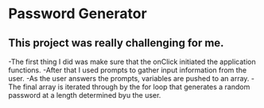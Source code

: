 # Password Generator 
## This project was really challenging for me.

-The first thing I did was make sure that the onClick initiated the application functions.
-After that I used prompts to gather input information from the user.
-As the user answers the prompts, variables are pushed to an array. 
-The final array is iterated through by the for loop that generates a random password at a length determined byu the user.